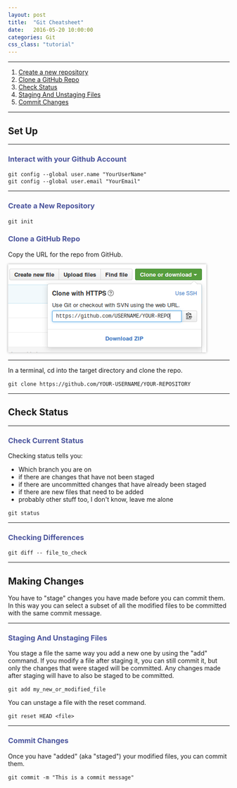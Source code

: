 ```yaml
---
layout: post
title:  "Git Cheatsheet"
date:   2016-05-20 10:00:00
categories: Git
css_class: "tutorial"
---
```


<style>
  h3 {color: #4a549c;}
  img {box-shadow: 0px 0px 5px darkgray;}
  table {margin-bottom: 15px;}
  table caption {color: #58acfa; font-weight: bold;}
  th, td, tr {background-color: #fff; border: 1px solid #999; padding: 5px;}
</style>

---

1. [Create a new repository](#create-a-new-repository)
1. [Clone a GitHub Repo](#clone-a-github-repo)
1. [Check Status](#check-status)
1. [Staging And Unstaging Files](#staging-and-unstaging-files)
1. [Commit Changes](#commit-changes)

---

## Set Up

---

### Interact with your Github Account

```
git config --global user.name "YourUserName"
git config --global user.email "YourEmail"
```

---

### Create a New Repository

```
git init
```

### Clone a GitHub Repo

Copy the URL for the repo from GitHub.

![clone a github repository screenshot](/images/github_clone.png)

---

In a terminal, cd into the target directory and clone the repo.

```
git clone https://github.com/YOUR-USERNAME/YOUR-REPOSITORY
```

---

## Check Status

---

### Check Current Status

Checking status tells you:

* Which branch you are on
* if there are changes that have not been staged 
* if there are uncommitted changes that have already been staged
* if there are new files that need to be added
* probably other stuff too, I don't know, leave me alone

```
git status
```

---

### Checking Differences

```
git diff -- file_to_check
```

---

## Making Changes

You have to "stage" changes you have made before you can commit them. In this way you can select a subset of all the modified files to be committed with the same commit message.

---

### Staging And Unstaging Files

You stage a file the same way you add a new one by using the "add" command. If you modify a file after staging it, you can still commit it, but only the changes that were staged will be committed. Any changes made after staging will have to also be staged to be committed.

```
git add my_new_or_modified_file
```

You can unstage a file with the reset command.

```
git reset HEAD <file>
```

---

### Commit Changes

Once you have "added" (aka "staged") your modified files, you can commit them.

```
git commit -m "This is a commit message"
```
